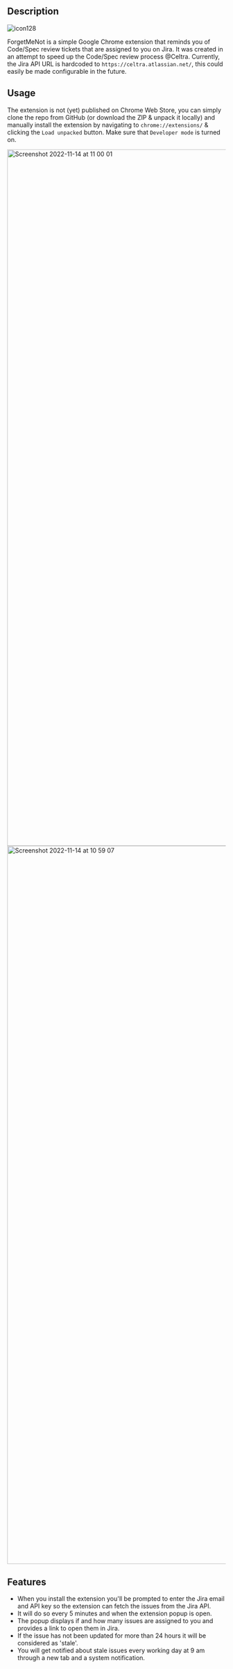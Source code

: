 ## Description
![icon128](https://user-images.githubusercontent.com/6026190/201629288-a5335a3c-3cdb-47cf-8498-1908fd3be453.png)

ForgetMeNot is a simple Google Chrome extension that reminds you of Code/Spec review tickets that are assigned to you on Jira. It was created in an attempt to speed up the Code/Spec review process @Celtra.
Currently, the Jira API URL is hardcoded to `https://celtra.atlassian.net/`, this could easily be made configurable in the future.

## Usage
The extension is not (yet) published on Chrome Web Store, you can simply clone the repo from GitHub (or download the ZIP & unpack it locally) and manually install the extension by navigating to `chrome://extensions/` & clicking the `Load unpacked` button. Make sure that `Developer mode` is turned on.

<img width="1601" alt="Screenshot 2022-11-14 at 11 00 01" src="https://user-images.githubusercontent.com/6026190/201631259-f0dd0fdb-61a8-4604-830f-a631c3be4359.png">

<img width="1651" alt="Screenshot 2022-11-14 at 10 59 07" src="https://user-images.githubusercontent.com/6026190/201631099-78f8e554-a081-4375-8015-d6b8d75ef396.png">

## Features
- When you install the extension you'll be prompted to enter the Jira email and API key so the extension can fetch the issues from the Jira API.
- It will do so every 5 minutes and when the extension popup is open.
- The popup displays if and how many issues are assigned to you and provides a link to open them in Jira.
- If the issue has not been updated for more than 24 hours it will be considered as 'stale'.
- You will get notified about stale issues every working day at 9 am through a new tab and a system notification.
